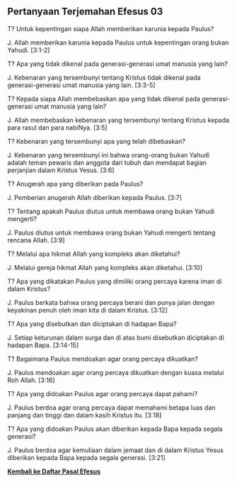 ﻿## Pertanyaan Terjemahan Efesus 03 ##

T? Untuk kepentingan siapa Allah memberikan karunia kepada Paulus?

J. Allah memberikan karunia kepada Paulus untuk kepentingan orang bukan Yahudi. [3:1-2]

T? Apa yang tidak dikenal pada generasi-generasi umat manusia yang lain?

J. Kebenaran yang tersembunyi tentang Kristus tidak dikenal pada generasi-generasi umat manusia yang lain. [3:3-5]

T? Kepada siapa Allah membebaskan apa yang tidak dikenal pada generasi-generasi umat manusia yang lain?

J. Allah membebaskan kebenaran yang tersembunyi tentang Kristus kepada para rasul dan para nabiNya. [3:5]

T? Kebenaran yang tersembunyi apa yang telah dibebaskan?

J. Kebenaran yang tersembunyi ini bahwa orang-orang bukan Yahudi adalah teman pewaris dan anggota dari tubuh dan mendapat bagian perjanjian dalam Kristus Yesus. [3:6]

T? Anugerah apa yang diberikan pada Paulus?

J. Pemberian anugerah Allah diberikan kepada Paulus. [3:7]

T? Tentang apakah Paulus diutus untuk membawa orang bukan Yahudi mengerti?

J. Paulus diutus untuk membawa orang bukan Yahudi mengerti tentang rencana Allah. [3:9]

T? Melalui apa hikmat Allah yang kompleks akan diketahui?

J. Melalui gereja hikmat Allah yang kompleks akan diketahui. [3:10]

T? Apa yang dikatakan Paulus yang dimiliki orang percaya karena iman di dalam Kristus?

J. Paulus berkata bahwa orang percaya berani dan punya jalan dengan keyakinan penuh oleh iman kita di dalam Kristus. [3:12]

T? Apa yang disebutkan dan diciptakan di hadapan Bapa?

J. Setiap keturunan dalam surga dan di atas bumi disebutkan diciptakan di hadapan Bapa. [3:14-15]

T? Bagaimana Paulus mendoakan agar orang percaya dikuatkan?

J. Paulus mendoakan agar orang percaya dikuatkan dengan kuasa melalui Roh Allah. [3:16]

T? Apa yang didoakan Paulus agar orang percaya dapat pahami?

J. Paulus berdoa agar orang percaya dapat memahami betapa luas dan panjang dan tinggi dan dalam kasih Kristus itu. [3:18]

T? Apa yang didoakan Paulus akan diberikan kepada Bapa kepada segala generasi?

J. Paulus berdoa agar kemuliaan dalam jemaat dan di dalam Kristus Yesus diberikan kepada Bapa kepada segala generasi. [3:21]

__[Kembali ke Daftar Pasal Efesus](./)__

